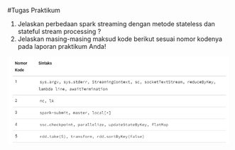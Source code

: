 #Tugas Praktikum
1. Jelaskan perbedaan spark streaming dengan metode stateless dan stateful stream processing ?
2. Jelaskan masing-masing maksud kode berikut sesuai nomor kodenya pada laporan praktikum Anda!
<img src="Tugas.png" alt="gambar a" width="500">
